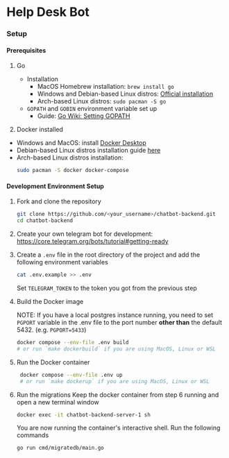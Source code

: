 # Help Desk Bot

### Setup

#### Prerequisites

1.  Go

    - Installation
      - MacOS Homebrew installation: `brew install go`
      - Windows and Debian-based Linux distros: [Official installation](https://go.dev/doc/install)
      - Arch-based Linux distros: `sudo pacman -S go`
    - `GOPATH` and `GOBIN` environment variable set up
      - Guide: [Go Wiki: Setting GOPATH](https://go.dev/wiki/SettingGOPATH)

2.  Docker installed

- Windows and MacOS: install [Docker Desktop](https://docs.docker.com/desktop/)
- Debian-based Linux distros installation guide [here](https://docs.docker.com/engine/install/debian/)
- Arch-based Linux distros installation:
  ```bash
  sudo pacman -S docker docker-compose
  ```

#### Development Environment Setup

1. Fork and clone the repository

   ```bash
   git clone https://github.com/<your_username>/chatbot-backend.git
   cd chatbot-backend
   ```

2. Create your own telegram bot for development: https://core.telegram.org/bots/tutorial#getting-ready

3. Create a `.env` file in the root directory of the project and add the following environment variables

   ```bash
   cat .env.example >> .env
   ```

   Set `TELEGRAM_TOKEN` to the token you got from the previous step

4. Build the Docker image

   NOTE: If you have a local postgres instance running, you need to set `PGPORT` variable in the .env file to the port number **other than** the default 5432. (e.g. `PGPORT=5433`)

   ```bash
   docker compose --env-file .env build
   # or run `make dockerbuild` if you are using MacOS, Linux or WSL
   ```

5. Run the Docker container

   ```bash
    docker compose --env-file .env up
    # or run `make dockerup` if you are using MacOS, Linux or WSL
   ```

6. Run the migrations
   Keep the docker container from step 6 running and open a new terminal window

   ```bash
   docker exec -it chatbot-backend-server-1 sh
   ```

   You are now running the container's interactive shell. Run the following commands

   ```bash
   go run cmd/migratedb/main.go
   ```
